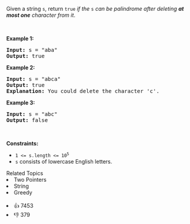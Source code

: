 <p>Given a string <code>s</code>, return <code>true</code> <em>if the </em><code>s</code><em> can be palindrome after deleting <strong>at most one</strong> character from it</em>.</p>

<p>&nbsp;</p> 
<p><strong class="example">Example 1:</strong></p>

<pre>
<strong>Input:</strong> s = "aba"
<strong>Output:</strong> true
</pre>

<p><strong class="example">Example 2:</strong></p>

<pre>
<strong>Input:</strong> s = "abca"
<strong>Output:</strong> true
<strong>Explanation:</strong> You could delete the character 'c'.
</pre>

<p><strong class="example">Example 3:</strong></p>

<pre>
<strong>Input:</strong> s = "abc"
<strong>Output:</strong> false
</pre>

<p>&nbsp;</p> 
<p><strong>Constraints:</strong></p>

<ul> 
 <li><code>1 &lt;= s.length &lt;= 10<sup>5</sup></code></li> 
 <li><code>s</code> consists of lowercase English letters.</li> 
</ul>

<div><div>Related Topics</div><div><li>Two Pointers</li><li>String</li><li>Greedy</li></div></div><br><div><li>👍 7453</li><li>👎 379</li></div>